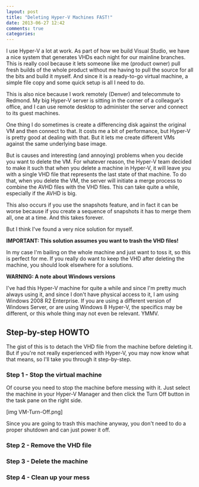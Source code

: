 ```yaml
---
layout: post
title: "Deleting Hyper-V Machines FAST!"
date: 2013-06-27 12:42
comments: true
categories: 
---
```


I use Hyper-V a lot at work. As part of how we build Visual Studio, we have
a nice system that generates VHDs each night for our mainline branches. 
This is really cool because it lets someone like me (product owner) pull
fresh builds of the whole product without me having to pull the source
for all the bits and build it myself. And since it is a ready-to-go
virtual machine, a simple file copy and some quick setup is all I need to
do.

This is also nice because I work remotely (Denver) and telecommute to
Redmond. My big Hyper-V server is sitting in the corner of a colleague's
office, and I can use remote desktop to administer the server and connect
to its guest machines.

One thing I do sometimes is create a differencing disk against the original
VM and then connect to that. It costs me a bit of performance, but Hyper-V
is pretty good at dealing with that. But it lets me create different VMs
against the same underlying base image.

But is causes and interesting (and annoying) problems when you decide you
want to delete the VM. For whatever reason, the Hyper-V team decided to
make it such that when you delete a machine in Hyper-V, it will leave you
with a single VHD file that represents the last state of that machine. To
do that, when you delete the VM, the server will initiate a merge process
to combine the AVHD files with the VHD files. This can take quite a while,
especially if the AVHD is big.

This also occurs if you use the snapshots feature, and in fact it can be
worse because if you create a sequence of snapshots it has to merge them
all, one at a time. And this takes forever.

But I think I've found a very nice solution for myself.

**IMPORTANT: This solution assumes you want to trash the VHD files!** 

In my case I'm bailing on the whole machine and just want to toss it, so 
this is perfect for me. If you really do want to keep the VHD after
deleting the machine, you should look elsewhere for a solutions.

**WARNING: A note about Windows versions**

I've had this Hyper-V machine for quite a while and since I'm pretty
much always using it, and since I don't have physical access to it, I
am using Windows 2008 R2 Enterprise. If you are using a different
version of Windows Server, or are using Windows 8 Hyper-V, the specifics
may be different, or this whole thing may not even be relevant. YMMV.

## Step-by-step HOWTO

The gist of this is to detach the VHD file from the machine before deleting
it. But if you're not really experienced with Hyper-V, you may now know
what that means, so I'll take you through it step-by-step.

### Step 1 - Stop the virtual machine

Of course you need to stop the machine before messing with it. Just select
the machine in your Hyper-V Manager and then click the Turn Off button
in the task pane on the right side.

[img VM-Turn-Off.png]

Since you are going to trash this machine anyway, you don't need to do a
proper shutdown and can just power it off.

### Step 2 - Remove the VHD file
### Step 3 - Delete the machine
### Step 4 - Clean up your mess
